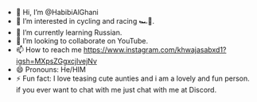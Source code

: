- 👋 Hi, I’m @HabibiAlGhani
- 👀 I’m interested in cycling and racing 🏎️🐎.
- 🌱 I’m currently learning Russian.
- 💞️ I’m looking to collaborate on YouTube.
- 📫 How to reach me https://www.instagram.com/khwajasabxd1?igsh=MXpsZGgxcjlvejNv
- 😄 Pronouns: He/HIM
- ⚡ Fun fact: I love teasing cute aunties and i am a lovely and fun person.
if you ever want to chat with me just chat with me at Discord.


<!---
HabibiAlGhani/HabibiAlGhani is a ✨ special ✨ repository because its `README.md` (this file) appears on your GitHub profile.
You can click the Preview link to take a look at your changes.
--->
